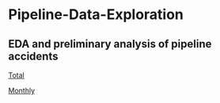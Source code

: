 # Pipeline-Data-Exploration
## EDA and preliminary analysis of pipeline accidents

[Total](http://nbviewer.jupyter.org/github/cstaff18/Pipeline-Data-Exploration/blob/master/Total%20Accidents%20map.ipynb)

[Monthly](http://nbviewer.jupyter.org/github/cstaff18/Pipeline-Data-Exploration/blob/master/Monthly%20Accidents%20map.ipynb)
